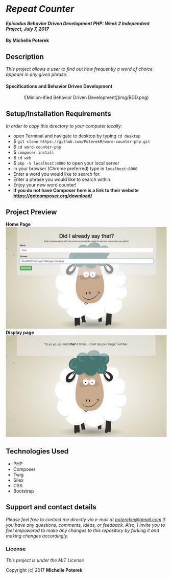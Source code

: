 # _Repeat Counter_

#### _Epicodus Behavior Driven Development PHP: Week 2 Independent Project, July 7, 2017_

#### By **Michelle Poterek**

## Description

_This project allows a user to find out how frequently a word of choice appears in any given phrase._


#### Specifications and Behavior Driven Development
<p align="center">
  ![Minion-ified Behavior Driven Development](img/BDD.png)
</p>

## Setup/Installation Requirements
_In order to copy this directory to your computer locally:_
* open Terminal and navigate to desktop by typing `cd desktop`
* $ `git clone https://github.com/PoterekM/word-counter-php.git`
* $ `cd word-counter-php`
* $ `composer install`
* $ `cd web`
* $ `php -S localhost:8000` to open your local server
* in your browser (Chrome preferred) type in `localhost:8000`
* Enter a word you would like to search for.
* Enter a phrase you would like to search within.
* Enjoy your new word counter!
* **if you do not have Composer here is a link to their website https://getcomposer.org/download/**




## Project Preview

**Home Page**
![Input Page](img/input.png)
**Display page**
![Input Page](img/output.png)


## Technologies Used

* PHP
* Composer
* Twig
* Silex
* CSS
* Bootstrap

## Support and contact details
_Please feel free to contact me directly via e-mail at poterekm@gmail.com if you have any questions, comments, ideas, or feedback. Also, I invite you to feel empowered to make any changes to this repository by forking it and making changes accordingly._



### License

*This project is under the MIT License*

Copyright (c) 2017 **Michelle Poterek**
